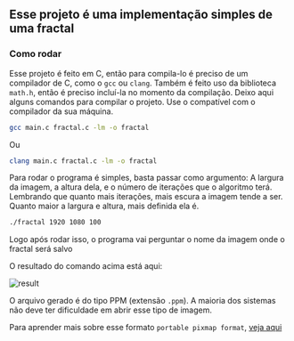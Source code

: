 ## Esse projeto é uma implementação simples de uma fractal

### Como rodar
Esse projeto é feito em C, então para compila-lo é preciso de um compilador de C, como o `gcc` ou `clang`. Também é feito uso da biblioteca `math.h`, então é preciso incluí-la no momento da compilação.
Deixo aqui alguns comandos para compilar o projeto. Use o compatível com o compilador da sua máquina.

```bash
gcc main.c fractal.c -lm -o fractal
```
Ou
```bash
clang main.c fractal.c -lm -o fractal
```

Para rodar o programa é simples, basta passar como argumento: A largura da imagem, a altura dela, e o número de iterações que o algoritmo terá. Lembrando que quanto mais iterações, mais escura a imagem tende a ser. Quanto maior a largura e altura, mais definida ela é.

```bash
./fractal 1920 1080 100
```
Logo após rodar isso, o programa vai perguntar o nome da imagem onde o fractal será salvo

O resultado do comando acima está aqui:

![result](https://github.com/user-attachments/assets/0a0ff0dd-41c8-4119-853f-636cc07eed1f)

O arquivo gerado é do tipo PPM (extensão `.ppm`). A maioria dos sistemas não deve ter dificuldade em abrir esse tipo de imagem.

Para aprender mais sobre esse formato `portable pixmap format`, [veja aqui](https://en.wikipedia.org/wiki/Netpbm)
